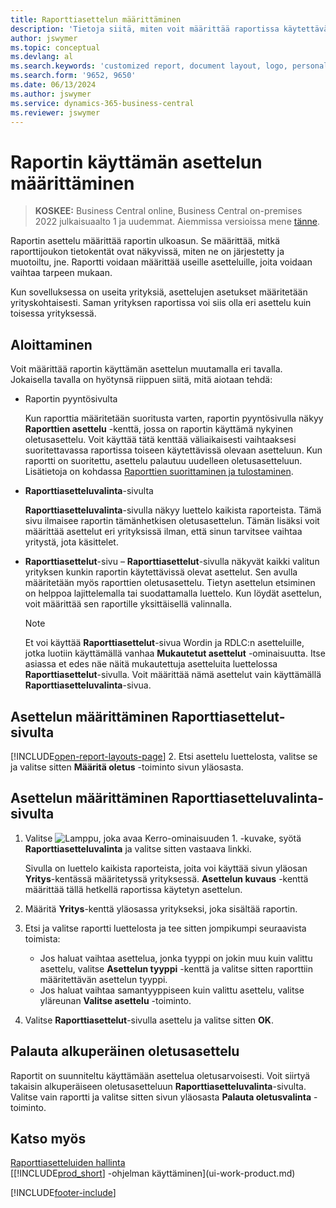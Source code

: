 ```yaml
---
title: Raporttiasettelun määrittäminen
description: 'Tietoja siitä, miten voit määrittää raportissa käytettävän asettelun esikatselua ja tulostamista varten.'
author: jswymer
ms.topic: conceptual
ms.devlang: al
ms.search.keywords: 'customized report, document layout, logo, personalize'
ms.search.form: '9652, 9650'
ms.date: 06/13/2024
ms.author: jswymer
ms.service: dynamics-365-business-central
ms.reviewer: jswymer
---
```

# <a name="set-the-layout-used-by-a-report"></a>Raportin käyttämän asettelun määrittäminen

> **KOSKEE:** Business Central online, Business Central on-premises 2022 julkaisuaalto 1 ja uudemmat. Aiemmissa versioissa mene [tänne](ui-how-change-layout-currently-used-report.md).

Raportin asettelu määrittää raportin ulkoasun. Se määrittää, mitkä raporttijoukon tietokentät ovat näkyvissä, miten ne on järjestetty ja muotoiltu, jne. Raportti voidaan määrittää useille asetteluille, joita voidaan vaihtaa tarpeen mukaan.

Kun sovelluksessa on useita yrityksiä, asettelujen asetukset määritetään yrityskohtaisesti. Saman yrityksen raportissa voi siis olla eri asettelu kuin toisessa yrityksessä.

## <a name="get-started"></a>Aloittaminen

Voit määrittää raportin käyttämän asettelun muutamalla eri tavalla. Jokaisella tavalla on hyötynsä riippuen siitä, mitä aiotaan tehdä: 

- Raportin pyyntösivulta

  Kun raporttia määritetään suoritusta varten, raportin pyyntösivulla näkyy **Raporttien asettelu** -kenttä, jossa on raportin käyttämä nykyinen oletusasettelu. Voit käyttää tätä kenttää väliaikaisesti vaihtaaksesi suoritettavassa raportissa toiseen käytettävissä olevaan asetteluun. Kun raportti on suoritettu, asettelu palautuu uudelleen oletusasetteluun. Lisätietoja on kohdassa [Raporttien suorittaminen ja tulostaminen](ui-work-report.md#switch-the-report-layout).

- **Raporttiasetteluvalinta**-sivulta

  **Raporttiasetteluvalinta**-sivulla näkyy luettelo kaikista raporteista. Tämä sivu ilmaisee raportin tämänhetkisen oletusasettelun. Tämän lisäksi voit määrittää asettelut eri yrityksissä ilman, että sinun tarvitsee vaihtaa yritystä, jota käsittelet.

- **Raporttiasettelut**-sivu – **Raporttiasettelut**-sivulla näkyvät kaikki valitun yrityksen kunkin raportin käytettävissä olevat asettelut. Sen avulla määritetään myös raporttien oletusasettelu. Tietyn asettelun etsiminen on helppoa lajittelemalla tai suodattamalla luettelo. Kun löydät asettelun, voit määrittää sen raportille yksittäisellä valinnalla.

  > [!NOTE]
  > Et voi käyttää **Raporttiasettelut**-sivua Wordin ja RDLC:n asetteluille, jotka luotiin käyttämällä vanhaa **Mukautetut asettelut** -ominaisuutta. Itse asiassa et edes näe näitä mukautettuja asetteluita luettelossa **Raporttiasettelut**-sivulla. Voit määrittää nämä asettelut vain käyttämällä **Raporttiasetteluvalinta**-sivua.

## <a name="set-the-layout-from-the-report-layouts-page"></a>Asettelun määrittäminen Raporttiasettelut-sivulta

[!INCLUDE[open-report-layouts-page](includes/open-report-layouts-page.md)]
2. Etsi asettelu luettelosta, valitse se ja valitse sitten **Määritä oletus** -toiminto sivun yläosasta.

## <a name="set-the-layout-from-report-layout-selection-page"></a>Asettelun määrittäminen Raporttiasetteluvalinta-sivulta

1. Valitse ![Lamppu, joka avaa Kerro-ominaisuuden 1.](media/ui-search/search_small.png "Kerro, mitä haluat tehdä") -kuvake, syötä **Raporttiasetteluvalinta** ja valitse sitten vastaava linkki.
  
   Sivulla on luettelo kaikista raporteista, joita voi käyttää sivun yläosan **Yritys**-kentässä määritetyssä yrityksessä. **Asettelun kuvaus** -kenttä määrittää tällä hetkellä raportissa käytetyn asettelun.
2. Määritä **Yritys**-kenttä yläosassa yritykseksi, joka sisältää raportin.
3. Etsi ja valitse raportti luettelosta ja tee sitten jompikumpi seuraavista toimista:

   - Jos haluat vaihtaa asettelua, jonka tyyppi on jokin muu kuin valittu asettelu, valitse **Asettelun tyyppi** -kenttä ja valitse sitten raporttiin määritettävän asettelun tyyppi. 
   - Jos haluat vaihtaa samantyyppiseen kuin valittu asettelu, valitse yläreunan **Valitse asettelu** -toiminto.

4. Valitse **Raporttiasettelut**-sivulla asettelu ja valitse sitten **OK**.

## <a name="revert-to-the-original-default-layout"></a>Palauta alkuperäinen oletusasettelu

Raportit on suunniteltu käyttämään asettelua oletusarvoisesti. Voit siirtyä takaisin alkuperäiseen oletusasetteluun **Raporttiasetteluvalinta**-sivulta. Valitse vain raportti ja valitse sitten sivun yläosasta **Palauta oletusvalinta** -toiminto.

## <a name="see-also"></a>Katso myös

[Raporttiasetteluiden hallinta](ui-manage-report-layouts.md)  
[[!INCLUDE[prod_short](includes/prod_short.md)] -ohjelman käyttäminen](ui-work-product.md)

[!INCLUDE[footer-include](includes/footer-banner.md)]
